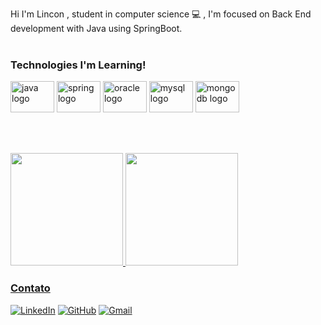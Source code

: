 Hi I'm Lincon , student in computer science 💻 , I'm focused on Back End development with Java using SpringBoot.
<br><br>

###    Technologies I'm Learning!
<div>
  <img src="https://cdn.jsdelivr.net/gh/devicons/devicon/icons/java/java-original.svg" height="50" width="70" alt="java logo"  />
  <img src="https://cdn.jsdelivr.net/gh/devicons/devicon/icons/spring/spring-original.svg" height="50" width="70" alt="spring logo"  />
  <img src="https://cdn.jsdelivr.net/gh/devicons/devicon/icons/oracle/oracle-original.svg" height="50" width="70" alt="oracle logo"  />
  <img src="https://cdn.jsdelivr.net/gh/devicons/devicon/icons/mysql/mysql-original.svg" height="50" width="70" alt="mysql logo"  />
  <img src="https://cdn.jsdelivr.net/gh/devicons/devicon/icons/mongodb/mongodb-original.svg" height="50" width="70" alt="mongodb logo"  />
</div>

<br><br>
<div alignh="center">
  <a href="https://github.com/LinconDC">
  <img height="180em" src="https://github-readme-stats.vercel.app/api?username=LinconDC&show_icons=true&theme=highcontrast&include_all_commits=true&count_private=true"/>
  <img height="180em" src="https://github-readme-stats.vercel.app/api/top-langs/?username=LinconDC&layout=compact&langs_count=7&theme=highcontrast"/>
</div>








###  Contato

[![LinkedIn](https://img.shields.io/badge/LinkedIn-0077B5?style=for-the-badge&logo=linkedin&logoColor=white)](https://www.linkedin.com/in/linconmm/)
[![GitHub](https://img.shields.io/badge/GitHub-100000?style=for-the-badge&logo=github&logoColor=white)](https://github.com/LinconDC)
[![Gmail](https://img.shields.io/badge/Gmail-D14836?style=for-the-badge&logo=gmail&logoColor=white)](linconmartins18@gmail.com)


